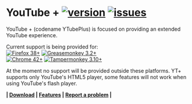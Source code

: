 YouTube + [![version](https://img.shields.io/github/release/Dekryptor/YTubePlus.svg)](https://github.com/Dekryptor/YTubePlus/releases/latest) [![issues](https://img.shields.io/github/issues/Dekryptor/YTubePlus.svg)](https://github.com/Dekryptor/YTubePlus/issues)
===========
YouTube + (codename YTubePlus) is focused on providing an extended YouTube experience.

Current support is being provided for:  
[![Firefox 38+](https://img.shields.io/badge/Firefox-38%2B-orange.svg)](https://www.mozilla.org/firefox)  [![Greasemonkey 3.2+](https://img.shields.io/badge/Greasemonkey-3.2%2B-yellow.svg)](http://www.greasespot.net/)  
[![Chrome  42+](https://img.shields.io/badge/Chrome-42%2B-blue.svg)](http://www.google.com/chrome/)  [![Tampermonkey 3.10+](https://img.shields.io/badge/Tampermonkey-3.10%2B-green.svg)](https://tampermonkey.net/)  

At the moment no support will be provided outside these platforms. YT+ supports only YouTube's HTML5 player, some features will not work when using YouTube's flash player.



**| [Download](https://github.com/Dekryptor/YTubePlus/wiki/Download) | [Features](https://github.com/Dekryptor/YTubePlus/wiki/Features) | [Report a problem](https://github.com/Dekryptor/YTubePlus/wiki/Report-a-problem) |**

